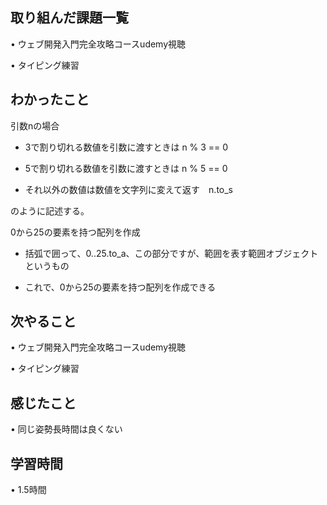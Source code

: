## 取り組んだ課題一覧
• ウェブ開発入門完全攻略コースudemy視聴

• タイピング練習

## わかったこと
引数nの場合

* 3で割り切れる数値を引数に渡すときは  n %  3 == 0

* 5で割り切れる数値を引数に渡すときは  n %  5 == 0

* それ以外の数値は数値を文字列に変えて返す　n.to_s

のように記述する。

0から25の要素を持つ配列を作成

* 括弧で囲って、0..25.to_a、この部分ですが、範囲を表す範囲オブジェクトというもの

* これで、0から25の要素を持つ配列を作成できる

## 次やること
• ウェブ開発入門完全攻略コースudemy視聴

• タイピング練習

## 感じたこと
• 同じ姿勢長時間は良くない


## 学習時間
• 1.5時間